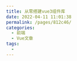 ```yaml
---
title: 从零搭建vue3组件库
date: 2022-04-11 11:01:38
permalink: /pages/812c46/
categories:
  - 前端
  - Vue文章
tags:
  - 
---
```

